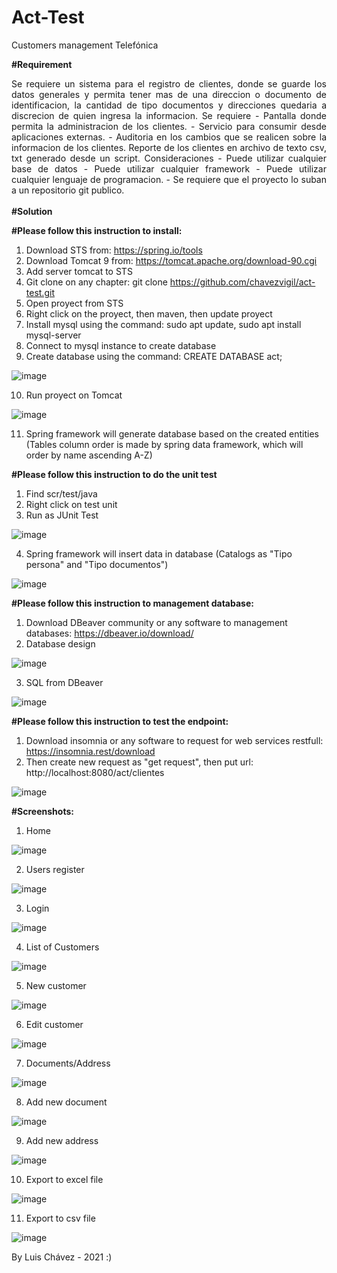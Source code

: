 # Act-Test
Customers management Telefónica

<b>#Requirement</b>
<div style="text-align: justify;text-justify: inter-word;">
Se requiere un sistema para el registro de clientes, donde se guarde los datos generales y permita tener mas de una direccion o documento de identificacion, la cantidad de tipo documentos y direcciones quedaria a discrecion de quien ingresa la informacion. Se requiere - Pantalla donde permita la administracion de los clientes. - Servicio para consumir desde aplicaciones externas. - Auditoria en los cambios que se realicen sobre la informacion de los clientes. Reporte de los clientes en archivo de texto csv, txt generado desde un script. Consideraciones - Puede utilizar cualquier base de datos - Puede utilizar cualquier framework - Puede utilizar cualquier lenguaje de programacion. - Se requiere que el proyecto lo suban a un repositorio git publico.</div>

<br/>
<b>#Solution </b>
<br/>

<b>#Please follow this instruction to install:</b>

1. Download STS from: https://spring.io/tools
2. Download Tomcat 9 from: https://tomcat.apache.org/download-90.cgi 
3. Add server tomcat to STS
4. Git clone on any chapter: git clone https://github.com/chavezvigil/act-test.git 
5. Open proyect from STS
6. Right click on the proyect, then maven, then update proyect
7. Install mysql using the command: sudo apt update, sudo apt install mysql-server
8. Connect to mysql instance to create database
9. Create database using the command: CREATE DATABASE act;

![image](https://user-images.githubusercontent.com/2258381/146981348-54015375-5969-49ee-980b-62ef0d4bf795.png)

10. Run proyect on Tomcat

![image](https://user-images.githubusercontent.com/2258381/146980100-d5696389-e8b5-4d58-b00b-0d4ff7522276.png)

11. Spring framework will generate database based on the created entities (Tables column order is made by spring data framework, which will order by name ascending A-Z)

<b>#Please follow this instruction to do the unit test</b>

1. Find scr/test/java
2. Right click on test unit
3. Run as JUnit Test

![image](https://user-images.githubusercontent.com/2258381/146981812-f006874f-332b-4374-a751-a23f71a18c51.png)

4. Spring framework will insert data in database (Catalogs as "Tipo persona" and "Tipo documentos")

![image](https://user-images.githubusercontent.com/2258381/146685553-264ecdaf-c1c1-4fda-8a7b-a950da42b5c6.png)

<b>#Please follow this instruction to management database:</b>

1. Download DBeaver community or any software to management databases: https://dbeaver.io/download/
2. Database design

![image](https://user-images.githubusercontent.com/2258381/146981086-c249a27d-f6fb-4477-b971-a9c848935d13.png)

3. SQL from DBeaver

![image](https://user-images.githubusercontent.com/2258381/146680912-2f80d9ce-ef96-4501-81cd-ce8f6501e8af.png)

<b>#Please follow this instruction to test the endpoint:</b>

1. Download insomnia or any software to request for web services restfull: https://insomnia.rest/download
2. Then create new request as "get request", then put url: http://localhost:8080/act/clientes

![image](https://user-images.githubusercontent.com/2258381/146801475-3ca3338d-deb7-4a70-9945-c02a5d9cfdaa.png)

<b>#Screenshots:</b>

1. Home

![image](https://user-images.githubusercontent.com/2258381/146983097-f151d2e6-5bd3-4cc7-bbdd-93bef4ca6a49.png)

2. Users register

![image](https://user-images.githubusercontent.com/2258381/147008668-54969ce8-8e19-488e-a184-e76ba3f992bf.png)

3. Login

![image](https://user-images.githubusercontent.com/2258381/146983324-d28beda4-4fd3-43c2-aca5-ef3211937f10.png)

4. List of Customers

![image](https://user-images.githubusercontent.com/2258381/146983519-ed537f7c-4cce-4dd3-a716-ad054a6d818c.png)

5. New customer

![image](https://user-images.githubusercontent.com/2258381/146983980-575173cb-17b2-4b5b-a899-5e9e7490b611.png)

6. Edit customer

![image](https://user-images.githubusercontent.com/2258381/146983706-75cafa1d-f423-483a-afe0-b75ec8b1a749.png)

7. Documents/Address

![image](https://user-images.githubusercontent.com/2258381/146983770-03d1dc78-573d-4318-a62c-636bce2fc483.png)

8. Add new document

![image](https://user-images.githubusercontent.com/2258381/146983812-3b798a3e-6b33-44d6-aaa7-37042086a660.png)

9. Add new address

![image](https://user-images.githubusercontent.com/2258381/146997470-836ac52d-a6e4-41e9-a85f-3d25318ff90c.png)

10. Export to excel file

![image](https://user-images.githubusercontent.com/2258381/146984251-0a39ef4e-1373-4fca-8a8e-22a759fbfe8a.png)

11. Export to csv file

![image](https://user-images.githubusercontent.com/2258381/146984301-22c9d972-c3d2-405d-b30f-0e4e2f2ac421.png)


By Luis Chávez - 2021 :) 




